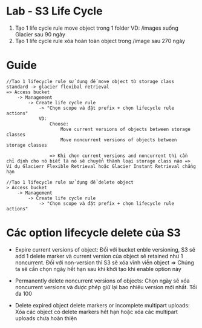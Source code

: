 # Lab - S3 Life Cycle
1. Tạo 1 life cycle rule move object trong 1 folder
  VD: /images xuống Glacier sau 90 ngày
2. Tạo 1 life cycle rule xóa hoàn toàn object trong /image sau 270 ngày

# Guide 
```
//Tạo 1 lifecycle rule sử dụng để move object từ storage class standard -> glacier flexibal retrieval
=> Access bucket 
    -> Management 
        -> Create life cycle rule 
            -> "Chọn scope và đặt prefix + chọn lifecycle rule actions" 
            VD:
                Choose:
                    Move current versions of objects between storage classes
                    Move noncurrent versions of objects between storage classes
                
                => Khi chọn current versions and noncurrent thì cần chỉ định cho nó biết là nó sẽ chuyển thành loại storage class nào => Ví dụ Glacierr Flexible Retrieval hoặc Glacier Instant Retrieval chẳng hạn

//Tạo 1 lifecycle rule sử dụng để delete object
> Access bucket 
    -> Management 
        -> Create life cycle rule 
            -> "Chọn scope và đặt prefix + chọn lifecycle rule actions" 
```

# Các option lifecycle delete của S3
- Expire current versions of object: Đối với bucket enble versioning, S3 sẽ add 1 delete marker và current version của object sẽ retained  như 1 noncurrent. Đối với non-version thì S3 sẽ xóa vĩnh viễn object
    => Chúng ta sẽ cần chọn ngày hết hạn sau khi khởi tạo khi enable option này

- Permanently delete noncurrent versions of objects: Chọn ngày sẽ xóa noncurrent versions và được phép giữ lại bao nhiêu version mới nhất. Tối đa 100
- Delete expired object delete markers or incomplete multipart uploads: Xóa các object có delete markers hết hạn hoặc xóa các multipart uploads chưa hoàn thiện